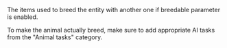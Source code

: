 The items used to breed the entity with another one if breedable parameter is enabled.

To make the animal actually breed, make sure to add appropriate AI tasks from the "Animal tasks" category.